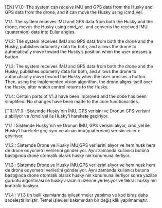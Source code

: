 [EN] V1.0: The system can receive IMU and GPS data from the Husky and GPS data from the drone, and it can move the Husky using /cmd_vel.

V1.1: The system receives IMU and GPS data from both the Husky and the drone, moves the Husky using cmd_vel, and converts the received IMU (quaternion) data into Euler angles.

V1.2: The system receives IMU and GPS data from both the drone and the Husky, publishes odometry data for both, and allows the drone to automatically move toward the Husky’s position when the user presses a button.

V1.3: The system receives IMU and GPS data from both the drone and the Husky, publishes odometry data for both, and allows the drone to automatically move toward the Husky when the user presses a button. Then, using the implemented vision algorithm, the drone aligns itself over the Husky, after which control returns to the Husky.

V1.4: Certain parts of V1.3 have been improved and the code has been simplified. No changes have been made to the core functionalities.

[TR] V1.0 : Sistemde Husky'nin İMU, GPS verisini ve Dronun GPS verisini alabiliyor ve /cmd_vel ile Husky'i harekete geçiriyor.

V1.1 : Sistemde Husky'nin ve Dronun İMU, GPS verisini alıyor, cmd_vel ile Husky'i harekete geçiriyor ve alınan imu(quaternion) verisini euler e çeviriyor.

V1.2 : Sistemde Drone ve Husky İMU,GPS verilerini alıyor ve hem husk hem de drone odyometri verilerini gönderiyor. Aynı zamanda kullanıcı butona bastığında drone otomatik olarak husky nin konumuna ilerliyor.

V1.3 : Sistemde Drone ve Husky İMU,GPS verilerini alıyor ve hem husk hem de drone odyometri verilerini gönderiyor. Aynı zamanda kullanıcı butona bastığında drone otomatik olarak husky nin konumuna ilerliyor sonra yazılan görüntü algoritması ile husky aracının üzerine yerleşiyor ve tekrar husky nin kontrolü başlıyor.

V1.4 : V1.3 ün belli kısımlarında iyileştirmeler yapılmış ve kod biraz daha sadeleştirilmiştir. Temel işlevleri bakımından bir değişiklik yapılmamıştır.
